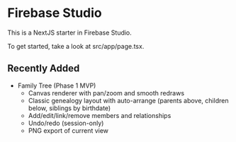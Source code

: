 # Firebase Studio

This is a NextJS starter in Firebase Studio.

To get started, take a look at src/app/page.tsx.

## Recently Added

- Family Tree (Phase 1 MVP)
  - Canvas renderer with pan/zoom and smooth redraws
  - Classic genealogy layout with auto-arrange (parents above, children below, siblings by birthdate)
  - Add/edit/link/remove members and relationships
  - Undo/redo (session-only)
  - PNG export of current view
